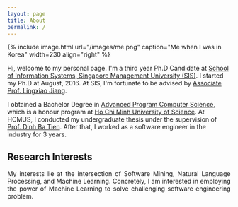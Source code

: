 ```yaml
---
layout: page
title: About
permalink: /
---
```


{% include image.html url="/images/me.png" caption="Me when I was in Korea" width=230 align="right" %}


Hi, welcome to my personal page. I'm a third year Ph.D Candidate at <a href="https://sis.smu.edu.sg/programmes/PhD/overview" target="_blank">School of Information Systems, Singapore Management University (SIS)</a>. I started my Ph.D at August, 2016. At SIS, I'm fortunate to be advised by <a href="http://www.mysmu.edu/faculty/lxjiang/" target="_blank">Associate Prof. Lingxiao Jiang</a>.

I obtained a Bachelor Degree in <a href="http://www.apcs.hcmus.edu.vn/Default.aspx?alias=www.apcs.hcmus.edu.vn/en" target="_blank">Advanced Program Computer Science</a>, which is a honour program at <a href="http://web.hcmus.edu.vn/en/index.php" target="_blank">Ho Chi Minh University of Science</a>. At HCMUS, I conducted my undergraduate thesis under the supervision of <a href="https://dblp.org/pers/hd/d/Dinh:Tien_Ba">Prof. Dinh Ba Tien</a>. After that, I worked as a software engineer in the industry for 3 years.

## Research Interests
<p align="justify" >
My interests lie at the intersection of Software Mining, Natural Language Processing, and Machine Learning. Concretely, I am interested in employing the power of Machine Learning to solve challenging software engineering problem.
</p>



